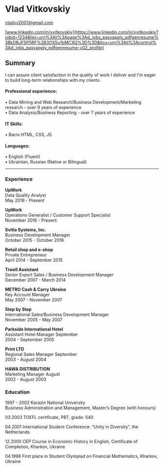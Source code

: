 # Vlad Vitkovskiy

<vladvv2001@gmail.com>

[www.linkedin.com/in/vvitkovskiy](https://www.linkedin.com/in/vvitkovskiy?jobid=1234&lipi=urn%3Ali%3Apage%3Ad_jobs_easyapply_pdfgenresume%3BkDBJF5P5RF%2B3OS5u1bMCXQ%3D%3D&licu=urn%3Ali%3Acontrol%3Ad_jobs_easyapply_pdfgenresume-v02_profile)    

## Summary    
I can assure client satisfaction in the quality of work I deliver and I'm eager to build long-term relationships with my clients.

#### Professional experience:    
• Data Mining and Web Research/Business Development/Marketing research - over 9 years of experience    
• Data Analysis/Business Reporting - over 7 years of experience 


#### IT Skills:

• Bacis HTML, CSS, JS   

#### Languages:
• English (Fluent)     
• Ukrainian, Russian (Native or Bilingual) 

  
***  
### Experience

**UpWork**    
Data Quality Analyst    
May 2018 - Present 

**UpWork**    
Operations Generalist / Customer Support Specialist    
November 2016 - Present 

**Svitla Systems, Inc.**    
Business Development Manager    
October 2015 - October 2016 

**Retail shop and e-shop**    
Private Entrepreneur    
April 2014 - September 2015

**Tiwell Assistant**    
Senior Export Sales / Business Development Manager    
December 2007 - March 2014

**METRO Cash & Carry Ukraine**    
Key Account Manager    
May 2007 - November 2007

**Step by Step**    
International Sales/Business Development Manager    
November 2005 - May 2007 

**Parkside International Hotel**    
Assistant Hotel Manager September    
2004 - September 2005

**Print LTD**    
Regional Sales Manager September    
2003 - August 2004 

**HAWA DISTRIBUTION**       
Marketing Manager August    
2002 - August 2003

### Education      

1997 - 2002 Karazin National University     
Business Administration and Management, Master’s Degree (with honours)       

03.2003 TOEFL certificate, PBT, grade: 540

04.2001 International Student Conference: “Unity in Diversity”, the Netherlands

12.2000 CEP Course in Economic History in English, Certificate of Completion, Kharkov, Ukraine

04.1998 First place in Student Olympiad on Financial Mathematics, Kharkov, Ukraine   
  


